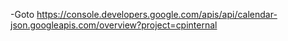 -Goto
https://console.developers.google.com/apis/api/calendar-json.googleapis.com/overview?project=cpinternal
